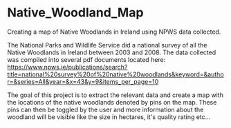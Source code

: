 # Native_Woodland_Map
Creating a map of Native Woodlands in Ireland using NPWS data collected.

The National Parks and Wildlife Service did a national survey of all the Native Woodlands in Ireland between 2003 and 2008.
The data collected was compiled into several pdf documents located here: https://www.npws.ie/publications/search?title=national%20survey%20of%20native%20woodlands&keyword=&author=&series=All&year=&x=43&y=9&items_per_page=10


The goal of this project is to extract the relevant data and create a map with the locations of the native woodlands denoted by pins on the map.
These pins can then be toggled by the user and more information about the woodland will be visible like the size in hectares, it's quality rating etc...
